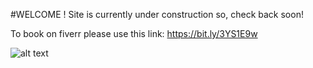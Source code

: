 #WELCOME ! Site is currently under construction so, check back soon!

To book on fiverr please use this link: https://bit.ly/3YS1E9w

![alt text](/codemariphd.github.io/images/logo.jpg)